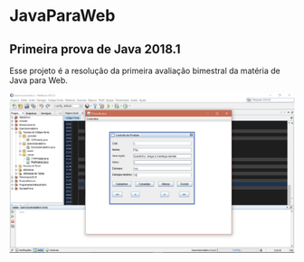 # JavaParaWeb

Primeira prova de Java 2018.1
-----------------
Esse projeto é a resolução da primeira avaliação bimestral da matéria de Java para Web.

![IMG](/prints/prova1.PNG "Print do Resultado")
